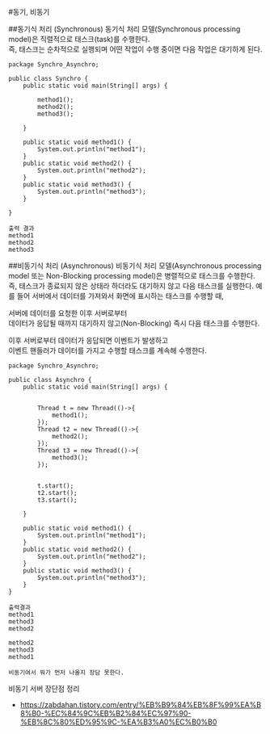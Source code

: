 #동기, 비동기

##동기식 처리 (Synchronous)
동기식 처리 모델(Synchronous processing model)은 직렬적으로 태스크(task)를 수행한다.  
즉, 태스크는 순차적으로 실행되며 어떤 작업이 수행 중이면 다음 작업은 대기하게 된다.

~~~
package Synchro_Asynchro;

public class Synchro {
	public static void main(String[] args) {
		
		method1();
		method2();
		method3();
		
	}
	
	public static void method1() {
		System.out.println("method1");
	}
	public static void method2() {
		System.out.println("method2");
	}
	public static void method3() {
		System.out.println("method3");
	}
	
}

출력 결과 
method1
method2
method3
~~~

##비동기식 처리 (Asynchronous)
비동기식 처리 모델(Asynchronous processing model 또는 Non-Blocking processing model)은 병렬적으로 태스크를 수행한다.  
즉, 태스크가 종료되지 않은 상태라 하더라도 대기하지 않고 다음 태스크를 실행한다.
예를 들어 서버에서 데이터를 가져와서 화면에 표시하는 태스크를 수행할 때,

서버에 데이터를 요청한 이후 서버로부터  
데이터가 응답될 때까지 대기하지 않고(Non-Blocking) 즉시 다음 태스크를 수행한다.  

이후 서버로부터 데이터가 응답되면 이벤트가 발생하고  
이벤트 핸들러가 데이터를 가지고 수행할 태스크를 계속해 수행한다.  

~~~
package Synchro_Asynchro;

public class Asynchro {
	public static void main(String[] args) {
	
	
		Thread t = new Thread(()->{
			method1();
		});
		Thread t2 = new Thread(()->{
			method2();
		});
		Thread t3 = new Thread(()->{
			method3();
		});
		
		
		t.start();
		t2.start();
		t3.start();
		
	}
	
	public static void method1() {
		System.out.println("method1");
	}
	public static void method2() {
		System.out.println("method2");
	}
	public static void method3() {
		System.out.println("method3");
	}
}

출력결과
method1
method3
method2

method2
method3
method1

비동기여서 뭐가 먼저 나올지 장담 못한다.
~~~

비동기 서버 장단점 정리 
- https://zabdahan.tistory.com/entry/%EB%B9%84%EB%8F%99%EA%B8%B0-%EC%84%9C%EB%B2%84%EC%97%90-%EB%8C%80%ED%95%9C-%EA%B3%A0%EC%B0%B0
